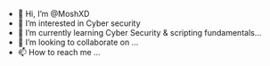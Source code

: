 - 👋 Hi, I’m @MoshXD
- 👀 I’m interested in Cyber security 
- 🌱 I’m currently learning Cyber Security & scripting fundamentals...
- 💞️ I’m looking to collaborate on ...
- 📫 How to reach me ...

<!---
MoshXD/MoshXD is a ✨ special ✨ repository because its `README.md` (this file) appears on your GitHub profile.
You can click the Preview link to take a look at your changes.
--->
